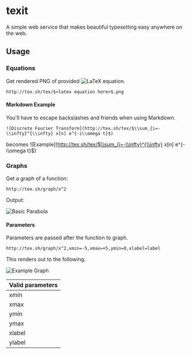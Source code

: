 # texit

A simple web service that makes beautiful typesetting easy anywhere on the web.

## Usage

### Equations

Get rendered PNG of provided ![LaTeX](http://tex.sh/tex/$LaTeX$.png) equation.

    http://tex.sh/tex/$<latex equation here>$.png

#### Markdown Example

You'll have to escape backslashes and friends when using Markdown.

    ![Discrete Fourier Transform](http://tex.sh/tex/$\\sum_{i=-\\infty}^{\\infty} x[n] e^{-i\\omega t}$)

becomes ![Example](http://tex.sh/tex/$\\sum_{i=-\\infty}^{\\infty} x[n] e^{-i\\omega t}$)

### Graphs

Get a graph of a function:

    http://tex.sh/graph/x^2

Output:

![Basic Parabola](http://tex.sh/graph/x^2)

#### Parameters

Parameters are passed after the function to graph.

    http://tex.sh/graph/x^2,xmin=-5,xmax=+5,ymin=0,xlabel=label

This renders out to the following.

![Example Graph](http://tex.sh/graph/x^2,xmin=-5,xmax=+5,ymin=0,xlabel=label)

| Valid parameters |
| ---------------- |
| xmin             |
| xmax             |
| ymin             |
| ymax             |
| xlabel           |
| ylabel           |
